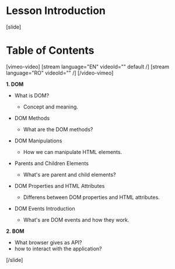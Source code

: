 # Lesson Introduction

[slide]
# Table of Contents

[vimeo-video]
[stream language="EN" videoId="" default /]
[stream language="RO" videoId=""  /]
[/video-vimeo]

**1. DOM**

* What is DOM?
  - Concept and meaning.

* DOM Methods
  - What are the DOM methods?

* DOM Manipulations
  - How we can manipulate HTML elements.

* Parents and Children Elements
  - What's are parent and child elements?

* DOM Properties and HTML Attributes
  - Differens between DOM properties and HTML attributes.

* DOM Events Introduction
  - What's are DOM events and how they work.

**2. BOM**
  - What browser gives as API?
  - how to interact with the application?

[/slide]